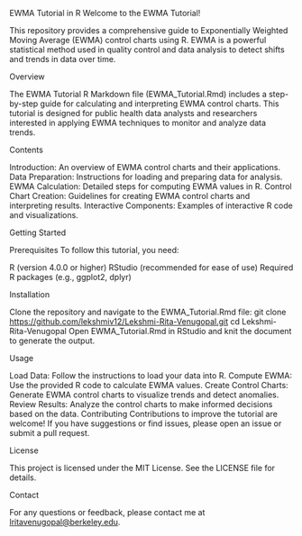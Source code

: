 EWMA Tutorial in R
Welcome to the EWMA Tutorial! 

This repository provides a comprehensive guide to Exponentially Weighted Moving Average (EWMA) control charts using R. EWMA is a powerful statistical method used in quality control and data analysis to detect shifts and trends in data over time.

Overview

The EWMA Tutorial R Markdown file (EWMA_Tutorial.Rmd) includes a step-by-step guide for calculating and interpreting EWMA control charts. This tutorial is designed for public health data analysts and researchers interested in applying EWMA techniques to monitor and analyze data trends.

Contents

Introduction: An overview of EWMA control charts and their applications.
Data Preparation: Instructions for loading and preparing data for analysis.
EWMA Calculation: Detailed steps for computing EWMA values in R.
Control Chart Creation: Guidelines for creating EWMA control charts and interpreting results.
Interactive Components: Examples of interactive R code and visualizations.

Getting Started

Prerequisites
To follow this tutorial, you need:

R (version 4.0.0 or higher)
RStudio (recommended for ease of use)
Required R packages (e.g., ggplot2, dplyr)

Installation

Clone the repository and navigate to the EWMA_Tutorial.Rmd file:
git clone https://github.com/lekshmiv12/Lekshmi-Rita-Venugopal.git
cd Lekshmi-Rita-Venugopal
Open EWMA_Tutorial.Rmd in RStudio and knit the document to generate the output.

Usage

Load Data: Follow the instructions to load your data into R.
Compute EWMA: Use the provided R code to calculate EWMA values.
Create Control Charts: Generate EWMA control charts to visualize trends and detect anomalies.
Review Results: Analyze the control charts to make informed decisions based on the data.
Contributing
Contributions to improve the tutorial are welcome! If you have suggestions or find issues, please open an issue or submit a pull request.

License

This project is licensed under the MIT License. See the LICENSE file for details.

Contact

For any questions or feedback, please contact me at lritavenugopal@berkeley.edu.
